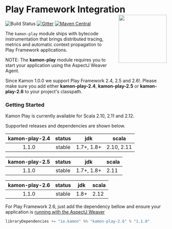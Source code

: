 # Play Framework Integration <img align="right" src="https://rawgit.com/kamon-io/Kamon/master/kamon-logo.svg" height="150px" style="padding-left: 20px"/>
![Build Status](https://travis-ci.org/kamon-io/kamon-play.svg?branch=kamon-1.0)
[![Gitter](https://badges.gitter.im/Join%20Chat.svg)](https://gitter.im/kamon-io/Kamon?utm_source=badge&utm_medium=badge&utm_campaign=pr-badge&utm_content=badge)
[![Maven Central](https://maven-badges.herokuapp.com/maven-central/io.kamon/kamon-play-2.6_2.12/badge.svg)](https://maven-badges.herokuapp.com/maven-central/io.kamon/kamon-play-2.6_2.12)

The `kamon-play` module ships with bytecode instrumentation that brings distributed tracing, metrics and automatic context propagation to Play Framework applications. 

NOTE: The <b>kamon-play</b> module requires you to start your application using the AspectJ Weaver Agent.

Since Kamon 1.0.0 we support Play Framework 2.4, 2.5 and 2.6!. Please make sure you add either <b>kamon-play-2.4</b>, <b>kamon-play-2.5</b> or <b>kamon-play-2.6</b> to your project's classpath.

### Getting Started

Kamon Play is currently available for Scala 2.10, 2.11 and 2.12.

Supported releases and dependencies are shown below.

| kamon-play-2.4  | status | jdk        | scala            
|:---------------:|:------:|:----------:|------------------
|  1.1.0          | stable | 1.7+, 1.8+ | 2.10, 2.11

| kamon-play-2.5  | status | jdk        | scala   
|:---------------:|:------:|:----------:|------------------
|  1.1.0         | stable | 1.7+, 1.8+ | 2.11

| kamon-play-2.6  | status | jdk        | scala   
|:---------------:|:------:|:----------:|------------------
|  1.1.0         | stable | 1.8+       | 2.12  


For Play Framework 2.6, just add the dependency bellow and ensure your application is [running with the AspectJ Weaver][1]

```scala
libraryDependencies += "io.kamon" %% "kamon-play-2.6" % "1.1.0"
```

[1]: http://kamon.io/documentation/1.x/recipes/adding-the-aspectj-weaver/
